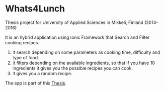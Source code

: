 # Whats4Lunch
Thesis project for University of Applied Sciences in Mikkeli, Finland (2014-2016)

It is an hybrid application using Ionic Framework that Search and Filter cooking recipes.
1. It search depending on some parameters as cooking time, difficulty and type of food.
2. It filters depending on the available ingredients, so that if you have 10 ingredients it gives you the possible recipes you can cook.
3. It gives you a random recipe.

The app is part of this [Thesis](www.urn.fi/URN:NBN:fi:amk-2016061212770).
